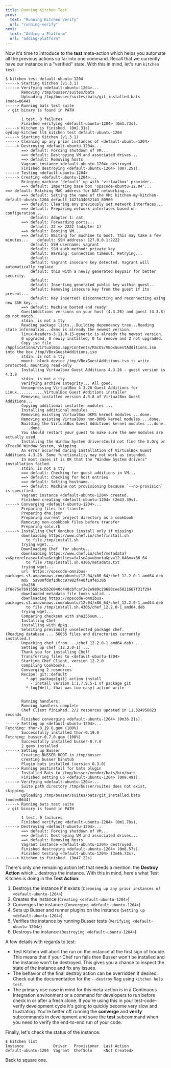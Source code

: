 ```yaml
---
title: Running Kitchen Test
prev:
  text: "Running Kitchen Verify"
  url: "running-verify"
next:
  text: "Adding a Platform"
  url: "adding-platform"
---
```


Now it's time to introduce to the **test** meta-action which helps you automate all the previous actions so far into one command. Recall that we currently have our instance in a "verified" state. With this in mind, let's run `kitchen test`:

~~~
$ kitchen test default-ubuntu-1204
-----> Starting Kitchen (v1.3.1)
-----> Verifying <default-ubuntu-1204>...
       Removing /tmp/busser/suites/bats
       Uploading /tmp/busser/suites/bats/git_installed.bats (mode=0644)
-----> Running bats test suite
 ✓ git binary is found in PATH
       
       1 test, 0 failures
       Finished verifying <default-ubuntu-1204> (0m1.73s).
-----> Kitchen is finished. (0m2.31s)
oyd:my-kitchen ll$ kitchen test default-ubuntu-1204
-----> Starting Kitchen (v1.3.1)
-----> Cleaning up any prior instances of <default-ubuntu-1204>
-----> Destroying <default-ubuntu-1204>...
       ==> default: Forcing shutdown of VM...
       ==> default: Destroying VM and associated drives...
       ==> default: Removing hosts
       Vagrant instance <default-ubuntu-1204> destroyed.
       Finished destroying <default-ubuntu-1204> (0m7.25s).
-----> Testing <default-ubuntu-1204>
-----> Creating <default-ubuntu-1204>...
       Bringing machine 'default' up with 'virtualbox' provider...
       ==> default: Importing base box 'opscode-ubuntu-12.04'...
==> default: Matching MAC address for NAT networking...
       ==> default: Setting the name of the VM: kitchen-my-kitchen-default-ubuntu-1204_default_1427434052143_80960
       ==> default: Clearing any previously set network interfaces...
       ==> default: Preparing network interfaces based on configuration...
           default: Adapter 1: nat
       ==> default: Forwarding ports...
           default: 22 => 2222 (adapter 1)
       ==> default: Booting VM...
       ==> default: Waiting for machine to boot. This may take a few minutes...    default: SSH address: 127.0.0.1:2222
           default: SSH username: vagrant
           default: SSH auth method: private key
           default: Warning: Connection timeout. Retrying...
           default: 
           default: Vagrant insecure key detected. Vagrant will automatically replace
           default: this with a newly generated keypair for better security.
           default: 
           default: Inserting generated public key within guest...
           default: Removing insecure key from the guest if its present...
           default: Key inserted! Disconnecting and reconnecting using new SSH key...
       ==> default: Machine booted and ready!
       GuestAdditions versions on your host (4.3.26) and guest (4.3.8) do not match.
       stdin: is not a tty
       Reading package lists...Building dependency tree...Reading state information...dkms is already the newest version.
       linux-headers-3.11.0-15-generic is already the newest version.
       0 upgraded, 0 newly installed, 0 to remove and 2 not upgraded.
       Copy iso file /Applications/VirtualBox.app/Contents/MacOS/VBoxGuestAdditions.iso into the box /tmp/VBoxGuestAdditions.iso
       stdin: is not a tty
       mount: block device /tmp/VBoxGuestAdditions.iso is write-protected, mounting read-only
       Installing Virtualbox Guest Additions 4.3.26 - guest version is 4.3.8
       stdin: is not a tty
       Verifying archive integrity... All good.
       Uncompressing VirtualBox 4.3.26 Guest Additions for Linux............VirtualBox Guest Additions installer
       Removing installed version 4.3.8 of VirtualBox Guest Additions...
       Copying additional installer modules ...
       Installing additional modules ...
       Removing existing VirtualBox DKMS kernel modules ...done.
       Removing existing VirtualBox non-DKMS kernel modules ...done.
       Building the VirtualBox Guest Additions kernel modules ...done.
        ...done.
       You should restart your guest to make sure the new modules are actually used
       Installing the Window System driversCould not find the X.Org or XFree86 Window System, skipping.
       An error occurred during installation of VirtualBox Guest Additions 4.3.26. Some functionality may not work as intended.
       In most cases it is OK that the "Window System drivers" installation failed.
       stdin: is not a tty
       ==> default: Checking for guest additions in VM...
       ==> default: Checking for host entries
       ==> default: Setting hostname...
       ==> default: Machine not provisioning because `--no-provision` is specified.
       Vagrant instance <default-ubuntu-1204> created.
       Finished creating <default-ubuntu-1204> (2m43.39s).
-----> Converging <default-ubuntu-1204>...
       Preparing files for transfer
       Preparing dna.json
       Preparing current project directory as a cookbook
       Removing non-cookbook files before transfer
       Preparing solo.rb
-----> Installing Chef Omnibus (install only if missing)
       downloading https://www.chef.io/chef/install.sh
         to file /tmp/install.sh
       trying wget...
       Downloading Chef  for ubuntu...
       downloading https://www.chef.io/chef/metadata?v=&prerelease=false&nightlies=false&p=ubuntu&pv=12.04&m=x86_64
         to file /tmp/install.sh.4306/metadata.txt
       trying wget...
       url	https://opscode-omnibus-packages.s3.amazonaws.com/ubuntu/12.04/x86_64/chef_12.2.0-1_amd64.deb
       md5	5a900fd8f1dbcc97982f440f19fe530b
       sha256	2f6e75e7b91558c6cbb26040c440cbfcaf2e2e989c29680cee5821667f31f294
       downloaded metadata file looks valid...
       downloading https://opscode-omnibus-packages.s3.amazonaws.com/ubuntu/12.04/x86_64/chef_12.2.0-1_amd64.deb
         to file /tmp/install.sh.4306/chef_12.2.0-1_amd64.deb
       trying wget...
       Comparing checksum with sha256sum...
       Installing Chef 
       installing with dpkg...
       Selecting previously unselected package chef.
(Reading database ... 56035 files and directories currently installed.)
       Unpacking chef (from .../chef_12.2.0-1_amd64.deb) ...
       Setting up chef (12.2.0-1) ...
       Thank you for installing Chef!
       Transferring files to <default-ubuntu-1204>
       Starting Chef Client, version 12.2.0
       Compiling Cookbooks...
       Converging 2 resources
       Recipe: git::default
         * apt_package[git] action install
           - install version 1:1.7.9.5-1 of package git
         * log[Well, that was too easy] action write
         
       
       Running handlers:
       Running handlers complete
       Chef Client finished, 2/2 resources updated in 11.324956023 seconds
       Finished converging <default-ubuntu-1204> (0m36.21s).
-----> Setting up <default-ubuntu-1204>...
Fetching: thor-0.19.0.gem (100%)
       Successfully installed thor-0.19.0
Fetching: busser-0.7.0.gem (100%)
       Successfully installed busser-0.7.0
       2 gems installed
-----> Setting up Busser
       Creating BUSSER_ROOT in /tmp/busser
       Creating busser binstub
       Plugin bats installed (version 0.3.0)
-----> Running postinstall for bats plugin
       Installed Bats to /tmp/busser/vendor/bats/bin/bats
       Finished setting up <default-ubuntu-1204> (0m9.49s).
-----> Verifying <default-ubuntu-1204>...
       Suite path directory /tmp/busser/suites does not exist, skipping.
       Uploading /tmp/busser/suites/bats/git_installed.bats (mode=0644)
-----> Running bats test suite
 ✓ git binary is found in PATH
       
       1 test, 0 failures
       Finished verifying <default-ubuntu-1204> (0m1.78s).
-----> Destroying <default-ubuntu-1204>...
       ==> default: Forcing shutdown of VM...
       ==> default: Destroying VM and associated drives...
       ==> default: Removing hosts
       Vagrant instance <default-ubuntu-1204> destroyed.
       Finished destroying <default-ubuntu-1204> (0m8.57s).
       Finished testing <default-ubuntu-1204> (3m46.73s).
-----> Kitchen is finished. (3m47.22s)
~~~

There's only one remaining action left that needs a mention: the **Destroy Action** which... destroys the instance. With this in mind, here's what Test Kitchen is doing in the **Test Action**:

1. Destroys the instance if it exists (`Cleaning up any prior instances of <default-ubuntu-1204>`)
2. Creates the instance (`Creating <default-ubuntu-1204>`)
3. Converges the instance (`Converging <default-ubuntu-1204>`)
4. Sets up Busser and runner plugins on the instance (`Setting up <default-ubuntu-1204>`)
5. Verifies the instance by running Busser tests (`Verifying <default-ubuntu-1204>`)
6. Destroys the instance (`Destroying <default-ubuntu-1204>`)

A few details with regards to test:

* Test Kitchen will abort the run on the instance at the first sign of trouble. This means that if your Chef run fails then Busser won't be installed and the instance won't be destroyed. This gives you a chance to inspect the state of the instance and fix any issues.
* The behavior of the final destroy action can be overridden if desired. Check out the documentation for the `--destroy` flag using `kitchen help test`.
* The primary use case in mind for this meta-action is in a Continuous Integration environment or a command for developers to run before check in or after a fresh clone. If you're using this in your test-code-verify development cycle it's going to quickly become very slow and frustrating. You're better off running the **converge** and **verify** subcommands in development and save the **test** subcommand when you need to verify the end-to-end run of your code.

Finally, let's check the status of the instance:

~~~
$ kitchen list
Instance             Driver   Provisioner  Last Action
default-ubuntu-1204  Vagrant  ChefSolo     <Not Created>
~~~

Back to square one.
